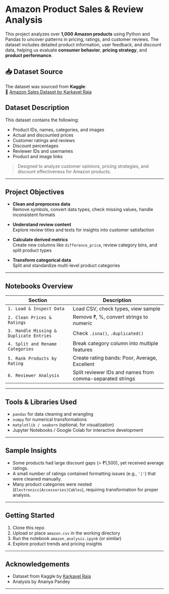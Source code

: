 #  Amazon Product Sales & Review Analysis

This project analyzes over **1,000 Amazon products** using Python and Pandas to uncover patterns in pricing, ratings, and customer reviews. The dataset includes detailed product information, user feedback, and discount data, helping us evaluate **consumer behavior**, **pricing strategy**, and **product performance**.

## 📥 Dataset Source

The dataset was sourced from **Kaggle**:  
🔗 [Amazon Sales Dataset by Karkavel Raja](https://www.kaggle.com/datasets/karkavelrajaj/amazon-sales-dataset/data)

##  Dataset Description

This dataset contains the following:
- Product IDs, names, categories, and images
- Actual and discounted prices
- Customer ratings and reviews
- Discount percentages
- Reviewer IDs and usernames
- Product and image links

> Designed to analyze customer opinions, pricing strategies, and discount effectiveness for Amazon products.

---

##  Project Objectives

-  **Clean and preprocess data**  
  Remove symbols, convert data types, check missing values, handle inconsistent formats

-  **Understand review content**  
  Explore review titles and texts for insights into customer satisfaction

-  **Calculate derived metrics**  
  Create new columns like `difference_price`, review category bins, and split product types

-  **Transform categorical data**  
  Split and standardize multi-level product categories

---

## Notebooks Overview

| Section | Description |
|--------|-------------|
| `1. Load & Inspect Data` | Load CSV, check types, view sample |
| `2. Clean Prices & Ratings` | Remove ₹, %, convert strings to numeric |
| `3. Handle Missing & Duplicate Entries` | Check `.isna()`, `.duplicated()` |
| `4. Split and Rename Categories` | Break category column into multiple features |
| `5. Rank Products by Rating` | Create rating bands: Poor, Average, Excellent |
| `6. Reviewer Analysis` | Split reviewer IDs and names from comma-separated strings |

---

##  Tools & Libraries Used

- `pandas` for data cleaning and wrangling
- `numpy` for numerical transformations
- `matplotlib / seaborn` (optional, for visualization)
- Jupyter Notebooks / Google Colab for interactive development

---

##  Sample Insights

- Some products had large discount gaps (> ₹1,500), yet received average ratings.
- A small number of ratings contained formatting issues (e.g., `'|'`) that were cleaned manually.
- Many product categories were nested (`Electronics|Accessories|Cables`), requiring transformation for proper analysis.

---

##  Getting Started

1. Clone this repo
2. Upload or place `amazon.csv` in the working directory
3. Run the notebook `amazon_analysis.ipynb` (or similar)
4. Explore product trends and pricing insights

---

##  Acknowledgements

- Dataset from Kaggle by [Karkavel Raja](https://www.kaggle.com/datasets/karkavelrajaj/amazon-sales-dataset)
- Analysis by Ananya Pandey

---


